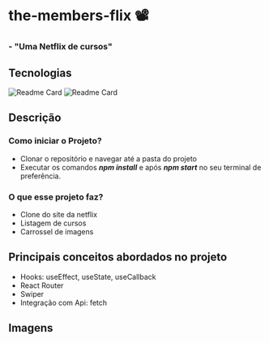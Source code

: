 # the-members-flix :film_projector:

### - "Uma Netflix de cursos"


## Tecnologias
![Readme Card](https://img.shields.io/badge/React.js-20232A?style=for-the-badge&logo=react&logoColor=61DAFB)
![Readme Card](https://img.shields.io/badge/Javascript-20232A?style=for-the-badge&logo=react&logoColor=61DAFB)


## Descrição

### Como iniciar o Projeto? 
- Clonar o repositório e navegar até a pasta do projeto
- Executar os comandos ***npm install*** e após ***npm start*** no seu terminal de preferência.

### O que esse projeto faz?
- Clone do site da netflix
- Listagem de cursos
- Carrossel de imagens

## Principais conceitos abordados no projeto
 - Hooks: useEffect, useState, useCallback
 - React Router
 - Swiper
 - Integração com Api: fetch

## Imagens



